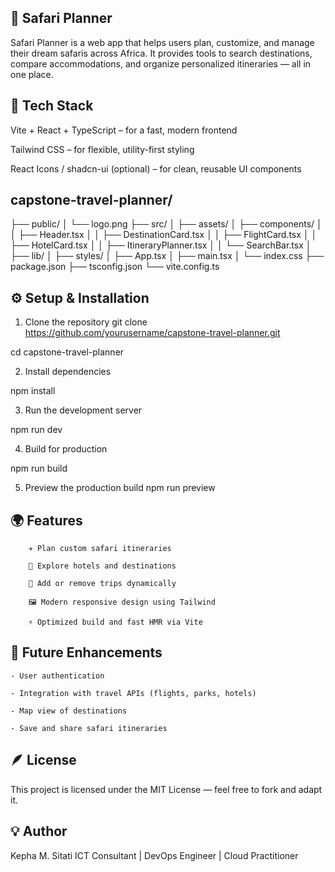 ## 🦁 Safari Planner

Safari Planner is a web app that helps users plan, customize, and manage their dream safaris across Africa. It provides tools to search destinations, compare accommodations, and organize personalized itineraries — all in one place.

## 🚀 Tech Stack

Vite + React + TypeScript – for a fast, modern frontend

Tailwind CSS – for flexible, utility-first styling

React Icons / shadcn-ui (optional) – for clean, reusable UI components


## capstone-travel-planner/
├── public/
│   └── logo.png
├── src/
│   ├── assets/
│   ├── components/
│   │   ├── Header.tsx
│   │   ├── DestinationCard.tsx
│   │   ├── FlightCard.tsx
│   │   ├── HotelCard.tsx
│   │   ├── ItineraryPlanner.tsx
│   │   └── SearchBar.tsx
│   ├── lib/
│   ├── styles/
│   ├── App.tsx
│   ├── main.tsx
│   └── index.css
├── package.json
├── tsconfig.json
└── vite.config.ts

## ⚙️ Setup & Installation

1. Clone the repository
git clone https://github.com/yourusername/capstone-travel-planner.git

cd capstone-travel-planner

2. Install dependencies

npm install

3. Run the development server

npm run dev

4. Build for production

npm run build

5. Preview the production build
npm run preview

## 🌍 Features

        ✈️ Plan custom safari itineraries

        🏨 Explore hotels and destinations

        📅 Add or remove trips dynamically

        🖼️ Modern responsive design using Tailwind

        ⚡ Optimized build and fast HMR via Vite

## 🧩 Future Enhancements

    - User authentication

    - Integration with travel APIs (flights, parks, hotels)

    - Map view of destinations

    - Save and share safari itineraries

## 🪶 License

This project is licensed under the MIT License — feel free to fork and adapt it.

## 💡 Author

Kepha M. Sitati
ICT Consultant | DevOps Engineer | Cloud Practitioner
